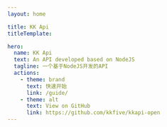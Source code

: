 ```yaml
---
layout: home

title: KK Api
titleTemplate:

hero:
  name: KK Api
  text: An API developed based on NodeJS
  tagline: 一个基于NodeJS开发的API
  actions:
    - theme: brand
      text: 快速开始
      link: /guide/
    - theme: alt
      text: View on GitHub
      link: https://github.com/kkfive/kkapi-open
---
```


